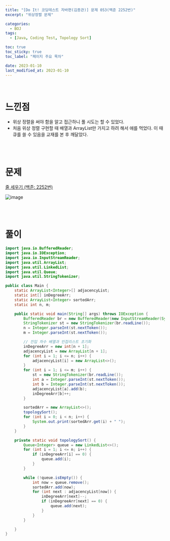 ```yaml
---
title: "[Do It! 코딩테스트 자바편(김종관)] 문제 053(백준 2252번)"
excerpt: "위상정렬 문제"

categories:
  - BOJ
tags:
  - [Java, Coding Test, Topology Sort]

toc: true
toc_sticky: true
toc_label: "페이지 주요 목차"

date: 2023-01-10
last_modified_at: 2023-01-10
---
```


<br>

# 느낀점

- 위상 정렬을 써야 함을 알고 접근하니 풀 시도는 할 수 있었다.
- 처음 위상 정렬 구현할 때 배열과 ArrayList만 가지고 하려 해서 애를 먹었다. 이 때 큐를 쓸 수 있음을 교재를 본 후 깨달았다.

<br><br>

# 문제

[줄 세우기 (백준: 2252번)](https://www.acmicpc.net/problem/2252)

![image](https://user-images.githubusercontent.com/112764753/211460776-f9dca130-9ef9-49d5-bc14-fa6c699788e9.png)

<br><br>

# 풀이

```java
import java.io.BufferedReader;
import java.io.IOException;
import java.io.InputStreamReader;
import java.util.ArrayList;
import java.util.LinkedList;
import java.util.Queue;
import java.util.StringTokenizer;

public class Main {
    static ArrayList<Integer>[] adjacencyList;
    static int[] inDegreeArr;
    static ArrayList<Integer> sortedArr;
    static int n, m;

    public static void main(String[] args) throws IOException {
        BufferedReader br = new BufferedReader(new InputStreamReader(System.in));
        StringTokenizer st = new StringTokenizer(br.readLine());
        n = Integer.parseInt(st.nextToken());
        m = Integer.parseInt(st.nextToken());

        // 진입 차수 배열과 인접리스트 초기화
        inDegreeArr = new int[n + 1];
        adjacencyList = new ArrayList[n + 1];
        for (int i = 1; i <= n; i++) {
            adjacencyList[i] = new ArrayList<>();
        }
        for (int i = 1; i <= m; i++) {
            st = new StringTokenizer(br.readLine());
            int a = Integer.parseInt(st.nextToken());
            int b = Integer.parseInt(st.nextToken());
            adjacencyList[a].add(b);
            inDegreeArr[b]++;
        }

        sortedArr = new ArrayList<>();
        topologySort();
        for (int i = 0; i < n; i++) {
            System.out.print(sortedArr.get(i) + " ");
        }
    }

    private static void topologySort() {
        Queue<Integer> queue = new LinkedList<>();
        for (int i = 1; i <= n; i++) {
            if (inDegreeArr[i] == 0) {
                queue.add(i);
            }
        }

        while (!queue.isEmpty()) {
            int now = queue.remove();
            sortedArr.add(now);
            for (int next : adjacencyList[now]) {
                inDegreeArr[next]--;
                if (inDegreeArr[next] == 0) {
                    queue.add(next);
                }
            }
        }

    }
}
```
